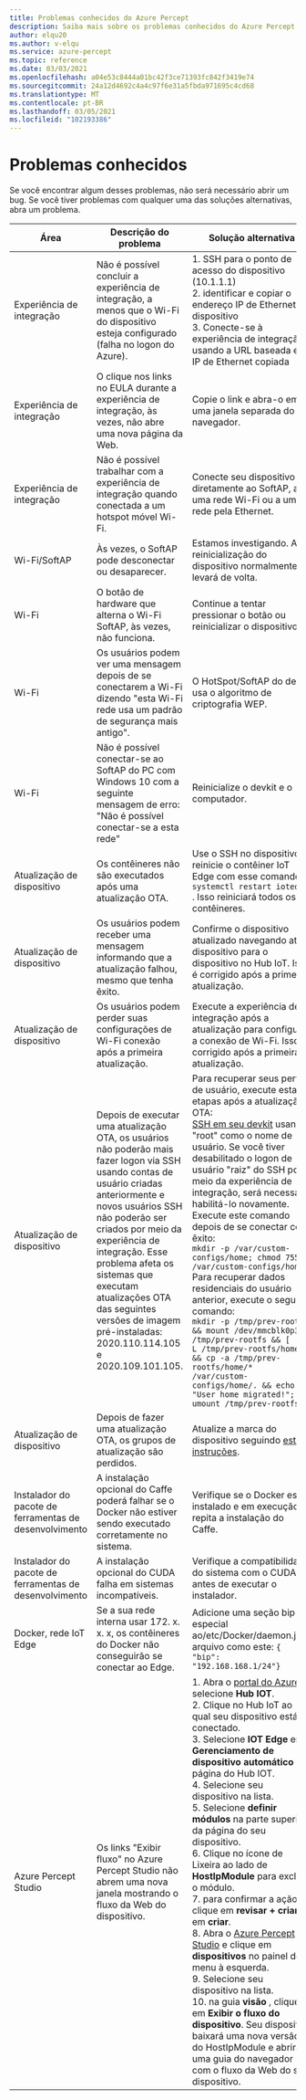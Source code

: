 ```yaml
---
title: Problemas conhecidos do Azure Percept
description: Saiba mais sobre os problemas conhecidos do Azure Percept e suas soluções alternativas
author: elqu20
ms.author: v-elqu
ms.service: azure-percept
ms.topic: reference
ms.date: 03/03/2021
ms.openlocfilehash: a04e53c8444a01bc42f3ce71393fc842f3419e74
ms.sourcegitcommit: 24a12d4692c4a4c97f6e31a5fbda971695c4cd68
ms.translationtype: MT
ms.contentlocale: pt-BR
ms.lasthandoff: 03/05/2021
ms.locfileid: "102193386"
---
```

# <a name="known-issues"></a>Problemas conhecidos

Se você encontrar algum desses problemas, não será necessário abrir um bug. Se você tiver problemas com qualquer uma das soluções alternativas, abra um problema.

|Área|Descrição do problema|Solução alternativa|
|-------|---------|---------|
| Experiência de integração | Não é possível concluir a experiência de integração, a menos que o Wi-Fi do dispositivo esteja configurado (falha no logon do Azure). | 1. SSH para o ponto de acesso do dispositivo (10.1.1.1) <br> 2. identificar e copiar o endereço IP de Ethernet do dispositivo <br> 3. Conecte-se à experiência de integração usando a URL baseada em IP de Ethernet copiada |
| Experiência de integração | O clique nos links no EULA durante a experiência de integração, às vezes, não abre uma nova página da Web. | Copie o link e abra-o em uma janela separada do navegador. |
| Experiência de integração | Não é possível trabalhar com a experiência de integração quando conectada a um hotspot móvel Wi-Fi. | Conecte seu dispositivo diretamente ao SoftAP, a uma rede Wi-Fi ou a uma rede pela Ethernet. |
| Wi-Fi/SoftAP | Às vezes, o SoftAP pode desconectar ou desaparecer. | Estamos investigando.  A reinicialização do dispositivo normalmente o levará de volta. |
| Wi-Fi | O botão de hardware que alterna o Wi-Fi SoftAP, às vezes, não funciona. | Continue a tentar pressionar o botão ou reinicializar o dispositivo. |
| Wi-Fi | Os usuários podem ver uma mensagem depois de se conectarem a Wi-Fi dizendo "esta Wi-Fi rede usa um padrão de segurança mais antigo". | O HotSpot/SoftAP do devkit usa o algoritmo de criptografia WEP. |
| Wi-Fi | Não é possível conectar-se ao SoftAP do PC com Windows 10 com a seguinte mensagem de erro: <br> "Não é possível conectar-se a esta rede" | Reinicialize o devkit e o computador. |
| Atualização de dispositivo | Os contêineres não são executados após uma atualização OTA. | Use o SSH no dispositivo e reinicie o contêiner IoT Edge com esse comando `systemctl restart iotedge` . Isso reiniciará todos os contêineres. |
| Atualização de dispositivo | Os usuários podem receber uma mensagem informando que a atualização falhou, mesmo que tenha êxito. | Confirme o dispositivo atualizado navegando até o dispositivo para o dispositivo no Hub IoT. Isso é corrigido após a primeira atualização. |
| Atualização de dispositivo | Os usuários podem perder suas configurações de Wi-Fi conexão após a primeira atualização. | Execute a experiência de integração após a atualização para configurar a conexão de Wi-Fi. Isso é corrigido após a primeira atualização. |
| Atualização de dispositivo | Depois de executar uma atualização OTA, os usuários não poderão mais fazer logon via SSH usando contas de usuário criadas anteriormente e novos usuários SSH não poderão ser criados por meio da experiência de integração. Esse problema afeta os sistemas que executam atualizações OTA das seguintes versões de imagem pré-instaladas: 2020.110.114.105 e 2020.109.101.105. | Para recuperar seus perfis de usuário, execute estas etapas após a atualização OTA: <br> [SSH em seu devkit](./how-to-ssh-into-percept-dk.md) usando "root" como o nome de usuário. Se você tiver desabilitado o logon de usuário "raiz" do SSH por meio da experiência de integração, será necessário habilitá-lo novamente. Execute este comando depois de se conectar com êxito: <br> ```mkdir -p /var/custom-configs/home; chmod 755 /var/custom-configs/home``` <br> Para recuperar dados residenciais do usuário anterior, execute o seguinte comando: <br> ```mkdir -p /tmp/prev-rootfs && mount /dev/mmcblk0p3 /tmp/prev-rootfs && [ ! -L /tmp/prev-rootfs/home ] && cp -a /tmp/prev-rootfs/home/* /var/custom-configs/home/. && echo "User home migrated!"; umount /tmp/prev-rootfs``` |
| Atualização de dispositivo | Depois de fazer uma atualização OTA, os grupos de atualização são perdidos. | Atualize a marca do dispositivo seguindo [estas instruções](https://docs.microsoft.com/azure/azure-percept/how-to-update-over-the-air#create-a-device-update-group). |
| Instalador do pacote de ferramentas de desenvolvimento | A instalação opcional do Caffe poderá falhar se o Docker não estiver sendo executado corretamente no sistema. | Verifique se o Docker está instalado e em execução e repita a instalação do Caffe. |
| Instalador do pacote de ferramentas de desenvolvimento | A instalação opcional do CUDA falha em sistemas incompatíveis. | Verifique a compatibilidade do sistema com o CUDA antes de executar o instalador. |
| Docker, rede IoT Edge | Se a sua rede interna usar 172. x. x. x, os contêineres do Docker não conseguirão se conectar ao Edge. | Adicione uma seção bip especial ao/etc/Docker/daemon.jsno arquivo como este: `{    "bip": "192.168.168.1/24"}` |
|Azure Percept Studio | Os links "Exibir fluxo" no Azure Percept Studio não abrem uma nova janela mostrando o fluxo da Web do dispositivo. | 1. Abra o [portal do Azure](https://portal.azure.com) e selecione **Hub IOT**. <br> 2. Clique no Hub IoT ao qual seu dispositivo está conectado. <br> 3. Selecione **IOT Edge** em **Gerenciamento de dispositivo automático** na página do Hub IOT. <br> 4. Selecione seu dispositivo na lista. <br> 5. Selecione **definir módulos** na parte superior da página do seu dispositivo. <br> 6. Clique no ícone de Lixeira ao lado de **HostIpModule** para excluir o módulo. <br> 7. para confirmar a ação, clique em **revisar + criar** e em **criar**. <br> 8. Abra o [Azure Percept Studio](https://go.microsoft.com/fwlink/?linkid=2135819) e clique em **dispositivos** no painel de menu à esquerda. <br> 9. Selecione seu dispositivo na lista. <br> 10. na guia **visão** , clique em **Exibir o fluxo do dispositivo**. Seu dispositivo baixará uma nova versão do HostIpModule e abrirá uma guia do navegador com o fluxo da Web do seu dispositivo. |